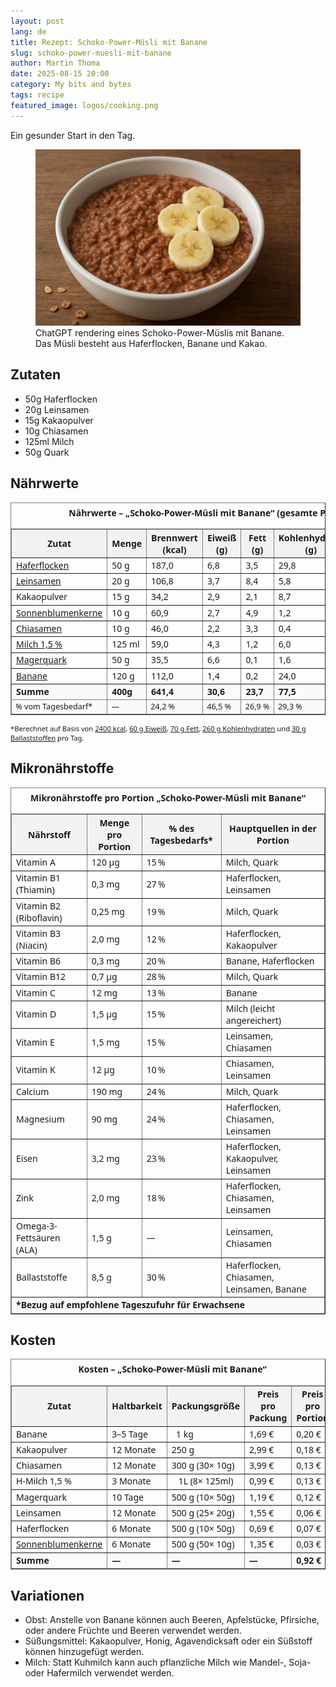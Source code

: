 ```yaml
---
layout: post
lang: de
title: Rezept: Schoko-Power-Müsli mit Banane
slug: schoko-power-muesli-mit-banane
author: Martin Thoma
date: 2025-08-15 20:00
category: My bits and bytes
tags: recipe
featured_image: logos/cooking.png
---
```

Ein gesunder Start in den Tag.

<figure class="wp-caption aligncenter img-thumbnail">
    <a href="../images/2025/09/schoko-power-muesli.jpg"><img src="../images/2025/09/schoko-power-muesli.jpg" alt="ChatGPT rendering eines Schoko-Power-Müslis mit Banane. Das Müsli besteht aus Haferflocken, Banane und Kakao." style="max-height: 512px"/></a>
    <figcaption class="text-center">ChatGPT rendering eines Schoko-Power-Müslis mit Banane. Das Müsli besteht aus Haferflocken, Banane und Kakao.</figcaption>
</figure>

## Zutaten

* 50g Haferflocken
* 20g Leinsamen
* 15g Kakaopulver
* 10g Chiasamen
* 125ml Milch
* 50g Quark

## Nährwerte
<table border="1" cellpadding="6" cellspacing="0" style="border-collapse:collapse; font-family:system-ui, sans-serif;">
  <caption style="font-weight:600; padding:6px 0;">Nährwerte – „Schoko-Power-Müsli mit Banane“ (gesamte Portion)</caption>
  <thead style="background:#f2f2f2;">
    <tr>
      <th>Zutat</th>
      <th>Menge</th>
      <th>Brennwert (kcal)</th>
      <th>Eiweiß (g)</th>
      <th>Fett (g)</th>
      <th>Kohlenhydrate (g)</th>
      <th>Ballaststoffe (g)</th>
    </tr>
  </thead>
  <tbody>
    <tr>
      <td><a href="https://www.dm.de/tipps-und-trends/food/haferflocken-1014812">Haferflocken</a></td>
      <td>50&nbsp;g</td>
      <td>187,0</td>
      <td>6,8</td>
      <td>3,5</td>
      <td>29,8</td>
      <td>5,0</td>
    </tr>
    <tr>
      <td><a href="https://www.aok.de/pk/magazin/ernaehrung/lebensmittel/leinsamen-inhaltsstoffe-naehrwerte-und-wirkung/">Leinsamen</a></td>
      <td>20&nbsp;g</td>
      <td>106,8</td>
      <td>3,7</td>
      <td>8,4</td>
      <td>5,8</td>
      <td>5,5</td>
    </tr>
    <tr>
      <td>Kakaopulver</td>
      <td>15&nbsp;g</td>
      <td>34,2</td>
      <td>2,9</td>
      <td>2,1</td>
      <td>8,7</td>
      <td>5,5</td>
    </tr>
    <tr>
      <td><a href="https://www.dm.de/dmbio-sonnenblumenkerne-p4067796063295.html">Sonnenblumenkerne</a></td>
      <td>10&nbsp;g</td>
      <td>60,9</td>
      <td>2,7</td>
      <td>4,9</td>
      <td>1,2</td>
      <td>0,6</td>
    </tr>
    <tr>
      <td><a href="https://www.dm.de/dmbio-chiasamen-p4058172991745.html">Chiasamen</a></td>
      <td>10&nbsp;g</td>
      <td>46,0</td>
      <td>2,2</td>
      <td>3,3</td>
      <td>0,4</td>
      <td>3,3</td>
    </tr>
    <tr>
      <td><a href="https://www.yazio.com/de/kalorientabelle/fettarme-h-milch-15-fett-k-classic.html">Milch 1,5&nbsp;%</a></td>
      <td>125&nbsp;ml</td>
      <td>59,0</td>
      <td>4,3</td>
      <td>1,2</td>
      <td>6,0</td>
      <td>0,0</td>
    </tr>
    <tr>
      <td><a href="https://www.rewe.de/lexikon/magerquark/">Magerquark</a></td>
      <td>50&nbsp;g</td>
      <td>35,5</td>
      <td>6,6</td>
      <td>0,1</td>
      <td>1,6</td>
      <td>0,0</td>
    </tr>
    <tr>
      <td><a href="https://www.yazio.com/de/kalorientabelle/banane-frisch.html">Banane</a></td>
      <td>120&nbsp;g</td>
      <td>112,0</td>
      <td>1,4</td>
      <td>0,2</td>
      <td>24,0</td>
      <td>3,1</td>
    </tr>
  </tbody>
  <tfoot style="font-weight:600; background:#fafafa;">
    <tr>
      <td>Summe</td>
      <td>400g</td>
      <td>641,4</td>
      <td>30,6</td>
      <td>23,7</td>
      <td>77,5</td>
      <td>23,0</td>
    </tr>
    <tr style="font-size:0.9em; font-weight:normal;">
      <td>% vom Tagesbedarf*</td>
      <td>—</td>
      <td>24,2&nbsp;%</td>
      <td>46,5&nbsp;%</td>
      <td>26,9&nbsp;%</td>
      <td>29,3&nbsp;%</td>
      <td>74,7&nbsp;%</td>
    </tr>
  </tfoot>
</table>
<p style="font-size:0.8em; font-family:system-ui, sans-serif;">
  *Berechnet auf Basis von <a href="https://www.tk.de/techniker/gesundheit-foerdern/gesunde-ernaehrung/uebergewicht-und-diaet/wie-viele-kalorien-pro-tag-2006758">2400&nbsp;kcal</a>, <a href="https://www.dge.de/presse/meldungen/2011-2018/wie-viel-protein-brauchen-wir/">60&nbsp;g Eiweiß</a>, <a href="https://www.dge.de/blog/2023/fett-in-der-ernaehrung-fakten-rund-um-die-bedeutung-von-fett-fuer-den-koerper/">70&nbsp;g Fett</a>, <a href="https://www.netdoktor.de/ernaehrung/naehrstoffe/kohlenhydrate-bedarf/">260&nbsp;g Kohlenhydraten</a> und <a href="https://www.aok.de/pk/magazin/ernaehrung/lebensmittel/die-ballaststoffreichen-lebensmittel-im-ueberblick/">30&nbsp;g Ballaststoffen</a> pro Tag.
</p>


## Mikronährstoffe

<table border="1" cellpadding="6" cellspacing="0" style="border-collapse:collapse; font-family:system-ui, sans-serif;">
  <caption style="font-weight:600; padding:6px 0;">Mikronährstoffe pro Portion „Schoko-Power-Müsli mit Banane“</caption>
  <thead style="background:#f2f2f2;">
    <tr>
      <th>Nährstoff</th>
      <th>Menge pro Portion</th>
      <th>% des Tagesbedarfs*</th>
      <th>Hauptquellen in der Portion</th>
    </tr>
  </thead>
  <tbody>
    <tr>
      <td>Vitamin A</td>
      <td>120 µg</td>
      <td>15 %</td>
      <td>Milch, Quark</td>
    </tr>
    <tr>
      <td>Vitamin B1 (Thiamin)</td>
      <td>0,3 mg</td>
      <td>27 %</td>
      <td>Haferflocken, Leinsamen</td>
    </tr>
    <tr>
      <td>Vitamin B2 (Riboflavin)</td>
      <td>0,25 mg</td>
      <td>19 %</td>
      <td>Milch, Quark</td>
    </tr>
    <tr>
      <td>Vitamin B3 (Niacin)</td>
      <td>2,0 mg</td>
      <td>12 %</td>
      <td>Haferflocken, Kakaopulver</td>
    </tr>
    <tr>
      <td>Vitamin B6</td>
      <td>0,3 mg</td>
      <td>20 %</td>
      <td>Banane, Haferflocken</td>
    </tr>
    <tr>
      <td>Vitamin B12</td>
      <td>0,7 µg</td>
      <td>28 %</td>
      <td>Milch, Quark</td>
    </tr>
    <tr>
      <td>Vitamin C</td>
      <td>12 mg</td>
      <td>13 %</td>
      <td>Banane</td>
    </tr>
    <tr>
      <td>Vitamin D</td>
      <td>1,5 µg</td>
      <td>15 %</td>
      <td>Milch (leicht angereichert)</td>
    </tr>
    <tr>
      <td>Vitamin E</td>
      <td>1,5 mg</td>
      <td>15 %</td>
      <td>Leinsamen, Chiasamen</td>
    </tr>
    <tr>
      <td>Vitamin K</td>
      <td>12 µg</td>
      <td>10 %</td>
      <td>Chiasamen, Leinsamen</td>
    </tr>
    <tr>
      <td>Calcium</td>
      <td>190 mg</td>
      <td>24 %</td>
      <td>Milch, Quark</td>
    </tr>
    <tr>
      <td>Magnesium</td>
      <td>90 mg</td>
      <td>24 %</td>
      <td>Haferflocken, Chiasamen, Leinsamen</td>
    </tr>
    <tr>
      <td>Eisen</td>
      <td>3,2 mg</td>
      <td>23 %</td>
      <td>Haferflocken, Kakaopulver, Leinsamen</td>
    </tr>
    <tr>
      <td>Zink</td>
      <td>2,0 mg</td>
      <td>18 %</td>
      <td>Haferflocken, Chiasamen, Leinsamen</td>
    </tr>
    <tr>
      <td>Omega-3-Fettsäuren (ALA)</td>
      <td>1,5 g</td>
      <td>—</td>
      <td>Leinsamen, Chiasamen</td>
    </tr>
    <tr>
      <td>Ballaststoffe</td>
      <td>8,5 g</td>
      <td>30 %</td>
      <td>Haferflocken, Chiasamen, Leinsamen, Banane</td>
    </tr>
  </tbody>
  <tfoot style="font-weight:600; background:#fafafa;">
    <tr>
      <td colspan="4">*Bezug auf empfohlene Tageszufuhr für Erwachsene</td>
    </tr>
  </tfoot>
</table>




## Kosten

<table border="1" cellpadding="6" cellspacing="0" style="border-collapse:collapse; font-family:system-ui, sans-serif;">
  <caption style="font-weight:600; padding:6px 0;">Kosten – „Schoko-Power-Müsli mit Banane“</caption>
  <thead style="background:#f2f2f2;">
    <tr>
      <th>Zutat</th>
      <th>Haltbarkeit</th>
      <th>Packungsgröße</th>
      <th>Preis pro Packung</th>
      <th>Preis pro Portion</th>
    </tr>
  </thead>
  <tbody>
    <tr>
      <td>Banane</td>
      <td>3–5 Tage</td>
      <td>&nbsp;&nbsp;1&nbsp;kg</td>
      <td>1,69&nbsp;€</td>
      <td>0,20&nbsp;€</td>
    </tr>
    <tr>
      <td>Kakaopulver</td>
      <td>12 Monate</td>
      <td>250&nbsp;g</td>
      <td>2,99&nbsp;€</td>
      <td>0,18&nbsp;€</td>
    </tr>
    <tr>
      <td>Chiasamen</td>
      <td>12 Monate</td>
      <td>300&nbsp;g (30× 10g)</td>
      <td>3,99&nbsp;€</td>
      <td>0,13&nbsp;€</td>
    </tr>
    <tr>
      <td>H-Milch 1,5&nbsp;%</td>
      <td>3 Monate</td>
      <td>&nbsp;&nbsp;&nbsp;1L (8× 125ml)</td>
      <td>0,99&nbsp;€</td>
      <td>0,13&nbsp;€</td>
    </tr>
    <tr>
      <td>Magerquark</td>
      <td>10 Tage</td>
      <td>500&nbsp;g (10× 50g)</td>
      <td>1,19&nbsp;€</td>
      <td>0,12&nbsp;€</td>
    </tr>
    <tr>
      <td>Leinsamen</td>
      <td>12 Monate</td>
      <td>500&nbsp;g (25× 20g)</td>
      <td>1,55&nbsp;€</td>
      <td>0,06&nbsp;€</td>
    </tr>
    <tr>
      <td>Haferflocken</td>
      <td>6 Monate</td>
      <td>500&nbsp;g (10× 50g)</td>
      <td>0,69&nbsp;€</td>
      <td>0,07&nbsp;€</td>
    </tr>
    <tr>
      <td><a href="https://www.dm.de/dmbio-sonnenblumenkerne-p4067796063295.html">Sonnenblumenkerne</a></td>
      <td>6 Monate</td>
      <td>500&nbsp;g (50× 10g)</td>
      <td>1,35&nbsp;€</td>
      <td>0,03&nbsp;€</td>
    </tr>
  </tbody>
  <tfoot style="font-weight:600; background:#fafafa;">
    <tr>
      <td>Summe</td>
      <td>—</td>
      <td>—</td>
      <td>—</td>
      <td>0,92&nbsp;€</td>
    </tr>
  </tfoot>
</table>


## Variationen

* Obst: Anstelle von Banane können auch Beeren, Apfelstücke, Pfirsiche, oder
  andere Früchte und Beeren verwendet werden.
* Süßungsmittel: Kakaopulver, Honig, Agavendicksaft oder ein Süßstoff können
  hinzugefügt werden.
* Milch: Statt Kuhmilch kann auch pflanzliche Milch wie Mandel-, Soja- oder
  Hafermilch verwendet werden.
